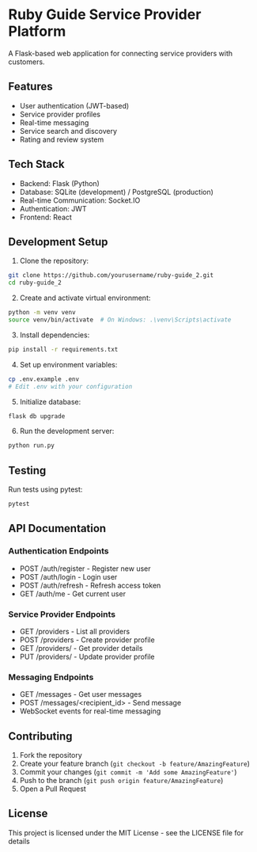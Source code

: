 # Ruby Guide Service Provider Platform

A Flask-based web application for connecting service providers with customers.

## Features

- User authentication (JWT-based)
- Service provider profiles
- Real-time messaging
- Service search and discovery
- Rating and review system

## Tech Stack

- Backend: Flask (Python)
- Database: SQLite (development) / PostgreSQL (production)
- Real-time Communication: Socket.IO
- Authentication: JWT
- Frontend: React

## Development Setup

1. Clone the repository:
```bash
git clone https://github.com/yourusername/ruby-guide_2.git
cd ruby-guide_2
```

2. Create and activate virtual environment:
```bash
python -m venv venv
source venv/bin/activate  # On Windows: .\venv\Scripts\activate
```

3. Install dependencies:
```bash
pip install -r requirements.txt
```

4. Set up environment variables:
```bash
cp .env.example .env
# Edit .env with your configuration
```

5. Initialize database:
```bash
flask db upgrade
```

6. Run the development server:
```bash
python run.py
```

## Testing

Run tests using pytest:
```bash
pytest
```

## API Documentation

### Authentication Endpoints

- POST /auth/register - Register new user
- POST /auth/login - Login user
- POST /auth/refresh - Refresh access token
- GET /auth/me - Get current user

### Service Provider Endpoints

- GET /providers - List all providers
- POST /providers - Create provider profile
- GET /providers/<id> - Get provider details
- PUT /providers/<id> - Update provider profile

### Messaging Endpoints

- GET /messages - Get user messages
- POST /messages/<recipient_id> - Send message
- WebSocket events for real-time messaging

## Contributing

1. Fork the repository
2. Create your feature branch (`git checkout -b feature/AmazingFeature`)
3. Commit your changes (`git commit -m 'Add some AmazingFeature'`)
4. Push to the branch (`git push origin feature/AmazingFeature`)
5. Open a Pull Request

## License

This project is licensed under the MIT License - see the LICENSE file for details
